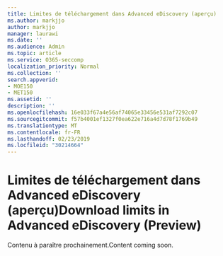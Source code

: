 ```yaml
---
title: Limites de téléchargement dans Advanced eDiscovery (aperçu)
ms.author: markjjo
author: markjjo
manager: laurawi
ms.date: ''
ms.audience: Admin
ms.topic: article
ms.service: O365-seccomp
localization_priority: Normal
ms.collection: ''
search.appverid:
- MOE150
- MET150
ms.assetid: ''
description: ''
ms.openlocfilehash: 16e033f67a4e56af74065e33456e531af7292c07
ms.sourcegitcommit: f57b4001ef1327f0ea622e716a4d7d78f1769b49
ms.translationtype: MT
ms.contentlocale: fr-FR
ms.lasthandoff: 02/23/2019
ms.locfileid: "30214664"
---
```

# <a name="download-limits-in-advanced-ediscovery-preview"></a><span data-ttu-id="e3af2-102">Limites de téléchargement dans Advanced eDiscovery (aperçu)</span><span class="sxs-lookup"><span data-stu-id="e3af2-102">Download limits in Advanced eDiscovery (Preview)</span></span>

<span data-ttu-id="e3af2-103">Contenu à paraître prochainement.</span><span class="sxs-lookup"><span data-stu-id="e3af2-103">Content coming soon.</span></span>